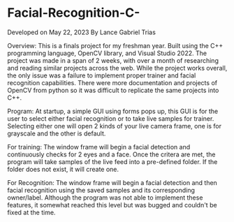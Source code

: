 # Facial-Recognition-C-

Developed on May 22, 2023 By Lance Gabriel Trias

Overview: This is a finals project for my freshman year. Built using the C++ programming language, OpenCV library, and Visual Studio 2022. The project was made in a span of 2 weeks, with over a month of researching and reading similar projects across the web. While the project works overall, the only issue was a failure to implement proper trainer and facial recognition capabilities. There were more documentation and projects of OpenCV from python so it was difficult to replicate the same projects into C++.

Program: At startup, a simple GUI using forms pops up, this GUI is for the user to select either facial recognition or to take live samples for trainer. Selecting either one will open 2 kinds of your live camera frame, one is for grayscale and the other is default.

For training:
The window frame will begin a facial detection and continuously checks for 2 eyes and a face. Once the critera are met, the program will take samples of the live feed into a pre-defined folder. If the folder does not exist, it will create one.

For Recognition:
The window frame will begin a facial detection and then facial recognition using the saved samples and its corresponding owner/label. Although the program was not able to implement these features, it somewhat reached this level but was bugged and couldn't be fixed at the time.
